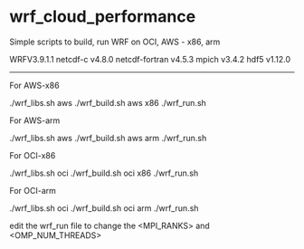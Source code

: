 # wrf_cloud_performance

Simple scripts to build, run WRF on OCI, AWS - x86, arm

WRFV3.9.1.1
netcdf-c v4.8.0
netcdf-fortran v4.5.3
mpich v3.4.2
hdf5 v1.12.0

______________________________

For AWS-x86

./wrf_libs.sh aws
./wrf_build.sh aws x86
./wrf_run.sh

For AWS-arm

./wrf_libs.sh aws 
./wrf_build.sh aws arm
./wrf_run.sh

For OCI-x86

./wrf_libs.sh oci 
./wrf_build.sh oci x86
./wrf_run.sh

For OCI-arm

./wrf_libs.sh oci 
./wrf_build.sh oci arm
./wrf_run.sh

edit the wrf_run file to change the <MPI_RANKS> and <OMP_NUM_THREADS> 
